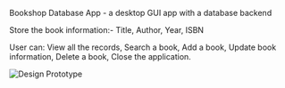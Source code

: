 Bookshop Database App - a desktop GUI app with a database backend

Store the book information:-
Title, 
Author,
Year, 
ISBN

User can:
View all the records,
Search a book,
Add a book,
Update book information,
Delete a book,
Close the application.

<img src="F:\ishitva backup\Projects\BookShopApp\DesignPrototype.jpg" alt="Design Prototype"/>
